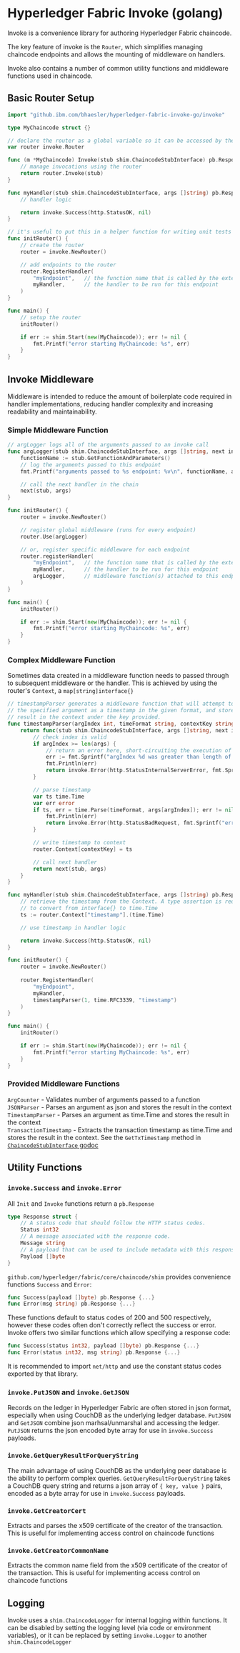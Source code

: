 # Hyperledger Fabric Invoke (golang)

Invoke is a convenience library for authoring Hyperledger Fabric chaincode.

The key feature of invoke is the `Router`, which simplifies managing chaincode endpoints and allows the mounting of middleware on handlers.

Invoke also contains a number of common utility functions and middleware functions used in chaincode.

## Basic Router Setup

```go
import "github.ibm.com/bhaesler/hyperledger-fabric-invoke-go/invoke"

type MyChaincode struct {}

// declare the router as a global variable so it can be accessed by the Invoke function
var router invoke.Router

func (m *MyChaincode) Invoke(stub shim.ChaincodeStubInterface) pb.Response {
    // manage invocations using the router
    return router.Invoke(stub)
}

func myHandler(stub shim.ChaincodeStubInterface, args []string) pb.Response {
    // handler logic

    return invoke.Success(http.StatusOK, nil)
}

// it's useful to put this in a helper function for writing unit tests on your chaincode
func initRouter() {
    // create the router
    router = invoke.NewRouter()

    // add endpoints to the router
    router.RegisterHandler(
        "myEndpoint",   // the function name that is called by the external client
        myHandler,      // the handler to be run for this endpoint
    )
}

func main() {
    // setup the router
    initRouter()

    if err := shim.Start(new(MyChaincode)); err != nil {
        fmt.Printf("error starting MyChaincode: %s", err)
    }
}
```

## Invoke Middleware

Middleware is intended to reduce the amount of boilerplate code required in handler implementations, reducing handler complexity and increasing readability and maintainability.

### Simple Middleware Function

```go
// argLogger logs all of the arguments passed to an invoke call
func argLogger(stub shim.ChaincodeStubInterface, args []string, next invoke.Handler) pb.Response {
    functionName := stub.GetFunctionAndParameters()
    // log the arguments passed to this endpoint
    fmt.Printf("arguments passed to %s endpoint: %v\n", functionName, args)

    // call the next handler in the chain
    next(stub, args)
}

func initRouter() {
    router = invoke.NewRouter()

    // register global middleware (runs for every endpoint)
    router.Use(argLogger)

    // or, register specific middleware for each endpoint
    router.registerHandler(
        "myEndpoint",   // the function name that is called by the external client
        myHandler,      // the handler to be run for this endpoint
        argLogger,      // middleware function(s) attached to this endpoint
    ) 
}

func main() {
    initRouter()

    if err := shim.Start(new(MyChaincode)); err != nil {
        fmt.Printf("error starting MyChaincode: %s", err)
    }
}
```

### Complex Middleware Function

Sometimes data created in a middleware function needs to passed through to subsequent middleware or the handler. This is achieved by using the router's `Context`, a `map[string]interface{}`

```go
// timestampParser generates a middleware function that will attempt to parse
// the specified argument as a timestamp in the given format, and store the
// result in the context under the key provided.
func timestampParser(argIndex int, timeFormat string, contextKey string) Middleware {
    return func(stub shim.ChaincodeStubInterface, args []string, next invoke.Handler) pb.Response {
        // check index is valid
        if argIndex >= len(args) {
            // return an error here, short-circuiting the execution of other handlers on the endpoint
            err := fmt.Sprintf("argIndex %d was greater than length of args", argIndex)
            fmt.Println(err)
            return invoke.Error(http.StatusInternalServerError, fmt.Sprintf("error parsing time: %s", err))
        }

        // parse timestamp
        var ts time.Time
        var err error
        if ts, err = time.Parse(timeFormat, args[argIndex]); err != nil {
            fmt.Println(err)
            return invoke.Error(http.StatusBadRequest, fmt.Sprintf("error parsing time string: %s", err.Error()))
        }

        // write timestamp to context
        router.Context[contextKey] = ts

        // call next handler
        return next(stub, args)
    }
}

func myHandler(stub shim.ChaincodeStubInterface, args []string) pb.Response {
    // retrieve the timestamp from the Context. A type assertion is required
    // to convert from interface{} to time.Time
    ts := router.Context["timestamp"].(time.Time)

    // use timestamp in handler logic

    return invoke.Success(http.StatusOK, nil)
}

func initRouter() {
    router = invoke.NewRouter()
    
    router.RegisterHandler(
        "myEndpoint",
        myHandler,
        timestampParser(1, time.RFC3339, "timestamp")
    )
}

func main() {
    initRouter()

    if err := shim.Start(new(MyChaincode)); err != nil {
        fmt.Printf("error starting MyChaincode: %s", err)
    }
}
```

### Provided Middleware Functions

`ArgCounter` - Validates number of arguments passed to a function  
`JSONParser` - Parses an argument as json and stores the result in the context  
`TimestampParser` - Parses an argument as time.Time and stores the result in the context  
`TransactionTimestamp` - Extracts the transaction timestamp as time.Time and stores the result in the context. See the `GetTxTimestamp` method in [`ChaincodeStubInterface` godoc](https://godoc.org/github.com/hyperledger/fabric/core/chaincode/shim#ChaincodeStubInterface)

## Utility Functions

### `invoke.Success` and `invoke.Error`

All `Init` and `Invoke` functions return a `pb.Response`
```go
type Response struct {
	// A status code that should follow the HTTP status codes.
	Status int32
	// A message associated with the response code.
	Message string
	// A payload that can be used to include metadata with this response.
	Payload []byte
}
```
`github.com/hyperledger/fabric/core/chaincode/shim` provides convenience functions `Success` and `Error`:
```go
func Success(payload []byte) pb.Response {...}
func Error(msg string) pb.Response {...}
```
These functions default to status codes of 200 and 500 respectively, however these codes often don't correctly reflect the success or error.
Invoke offers two similar functions which allow specifying a response code:
```go
func Success(status int32, payload []byte) pb.Response {...}
func Error(status int32, msg string) pb.Response {...}
```
It is recommended to import `net/http` and use the constant status codes exported by that library.

### `invoke.PutJSON` and `invoke.GetJSON`

Records on the ledger in Hyperledger Fabric are often stored in json format, especially when using CouchDB as the underlying ledger database. `PutJSON` and `GetJSON` combine json marhsal/unmarshal and accessing the ledger. `PutJSON` returns the json encoded byte array for use in `invoke.Success` payloads.

### `invoke.GetQueryResultForQueryString`

 The main advantage of using CouchDB as the underlying peer database is the ability to perform complex queries. `GetQueryResultForQueryString` takes a CouchDB query string and returns a json array of `{ key, value }` pairs, encoded as a byte array for use in `invoke.Success` payloads.

 ### `invoke.GetCreatorCert`

 Extracts and parses the x509 certificate of the creator of the transaction. This is useful for implementing access control on chaincode functions

 ### `invoke.GetCreatorCommonName`

 Extracts the common name field from the x509 certificate of the creator of the transaction. This is useful for implementing access control on chaincode functions

 ## Logging

 Invoke uses a `shim.ChaincodeLogger` for internal logging within functions. It can be disabled by setting the logging level (via code or environment variables), or it can be replaced by setting `invoke.Logger` to another `shim.ChaincodeLogger`